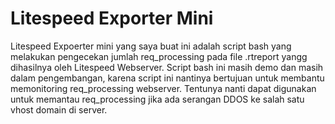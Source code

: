 # Litespeed Exporter Mini

Litespeed Expoerter mini yang saya buat ini adalah script bash yang melakukan pengecekan jumlah req_processing pada file .rtreport yangg dihasilnya oleh Litespeed Webserver.
Script bash ini masih demo dan masih dalam pengembangan, karena script ini nantinya bertujuan untuk membantu memonitoring req_processing webserver.
Tentunya nanti dapat digunakan untuk memantau req_processing jika ada serangan DDOS ke salah satu vhost domain di server.
